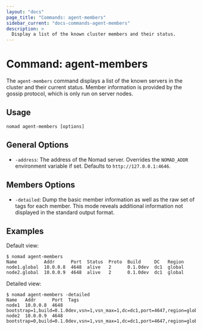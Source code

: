 ```yaml
---
layout: "docs"
page_title: "Commands: agent-members"
sidebar_current: "docs-commands-agent-members"
description: >
  Display a list of the known cluster members and their status.
---
```


# Command: agent-members

The `agent-members` command displays a list of the known servers in the cluster
and their current status. Member information is provided by the gossip protocol,
which is only run on server nodes.

## Usage

```
nomad agent-members [options]
```

## General Options

* `-address`: The address of the Nomad server. Overrides the `NOMAD_ADDR`
  environment variable if set. Defaults to `http://127.0.0.1:4646`.

## Members Options

* `-detailed`: Dump the basic member information as well as the raw set of tags
  for each member. This mode reveals additional information not displayed in the
  standard output format.

## Examples

Default view:

```
$ nomad agent-members
Name          Addr      Port  Status  Proto  Build     DC   Region
node1.global  10.0.0.8  4648  alive   2      0.1.0dev  dc1  global
node2.global  10.0.0.9  4648  alive   2      0.1.0dev  dc1  global
```

Detailed view:

```
$ nomad agent-members -detailed
Name   Addr      Port  Tags
node1  10.0.0.8  4648  bootstrap=1,build=0.1.0dev,vsn=1,vsn_max=1,dc=dc1,port=4647,region=global,role=nomad,vsn_min=1
node2  10.0.0.9  4648  bootstrap=0,build=0.1.0dev,vsn=1,vsn_max=1,dc=dc1,port=4647,region=global,role=nomad,vsn_min=1
```
